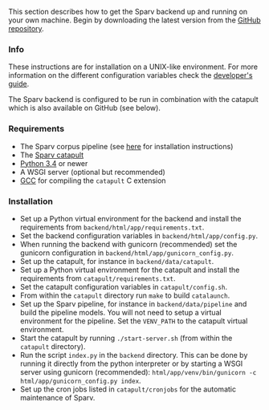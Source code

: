 
This section describes how to get the Sparv backend up and running on your own machine.
Begin by downloading the latest version from the [GitHub repository](https://github.com/spraakbanken/sparv-backend).


### Info

These instructions are for installation on a UNIX-like environment.
For more information on the different configuration variables check the [developer's guide](https://spraakbanken.gu.se/en/tools/sparv/pipeline/technical-documentation).

The Sparv backend is configured to be run in combination with the catapult which is also available on GitHub (see below).

### Requirements

* The Sparv corpus pipeline (see [here](https://spraakbanken.gu.se/en/tools/sparv/pipeline/installation) for installation instructions)
* The [Sparv catapult](https://github.com/spraakbanken/sparv-catapult)
* [Python 3.4](http://python.org/) or newer
* A WSGI server (optional but recommended)
* [GCC](http://gcc.gnu.org/install) for compiling the `catapult` C extension

### Installation

* Set up a Python virtual environment for the backend and install the requirements from `backend/html/app/requirements.txt`.
* Set the backend configuration variables in `backend/html/app/config.py`.
* When running the backend with gunicorn (recommended) set the gunicorn
  configuration in `backend/html/app/gunicorn_config.py`.
* Set up the catapult, for instance in `backend/data/catapult`.
* Set up a Python virtual environment for the catapult and install the requirements from `catapult/requirements.txt`.
* Set the catapult configuration variables in `catapult/config.sh`.
* From within the `catapult` directory run `make` to build `catalaunch`.
* Set up the Sparv pipeline, for instance in `backend/data/pipeline` and build the pipeline models.
  You will not need to setup a virtual environment for the pipeline. Set the `VENV_PATH` to the
  catapult virtual environment.
* Start the catapult by running `./start-server.sh` (from within the `catapult` directory).
* Run the script `index.py` in the `backend` directory.
  This can be done by running it directly from the python interpreter or by starting a
  WSGI server using gunicorn (recommended): `html/app/venv/bin/gunicorn -c html/app/gunicorn_config.py index`.
* Set up the cron jobs listed in `catapult/cronjobs` for the automatic
maintenance of Sparv.
